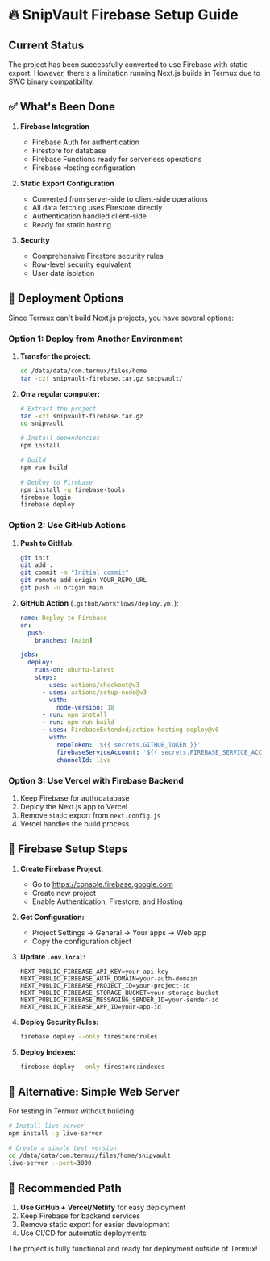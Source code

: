 # 🔥 SnipVault Firebase Setup Guide

## Current Status

The project has been successfully converted to use Firebase with static export. However, there's a limitation running Next.js builds in Termux due to SWC binary compatibility.

## ✅ What's Been Done

1. **Firebase Integration**
   - Firebase Auth for authentication
   - Firestore for database
   - Firebase Functions ready for serverless operations
   - Firebase Hosting configuration

2. **Static Export Configuration**
   - Converted from server-side to client-side operations
   - All data fetching uses Firestore directly
   - Authentication handled client-side
   - Ready for static hosting

3. **Security**
   - Comprehensive Firestore security rules
   - Row-level security equivalent
   - User data isolation

## 🚀 Deployment Options

Since Termux can't build Next.js projects, you have several options:

### Option 1: Deploy from Another Environment

1. **Transfer the project:**
   ```bash
   cd /data/data/com.termux/files/home
   tar -czf snipvault-firebase.tar.gz snipvault/
   ```

2. **On a regular computer:**
   ```bash
   # Extract the project
   tar -xzf snipvault-firebase.tar.gz
   cd snipvault
   
   # Install dependencies
   npm install
   
   # Build
   npm run build
   
   # Deploy to Firebase
   npm install -g firebase-tools
   firebase login
   firebase deploy
   ```

### Option 2: Use GitHub Actions

1. **Push to GitHub:**
   ```bash
   git init
   git add .
   git commit -m "Initial commit"
   git remote add origin YOUR_REPO_URL
   git push -u origin main
   ```

2. **GitHub Action** (`.github/workflows/deploy.yml`):
   ```yaml
   name: Deploy to Firebase
   on:
     push:
       branches: [main]
   
   jobs:
     deploy:
       runs-on: ubuntu-latest
       steps:
         - uses: actions/checkout@v3
         - uses: actions/setup-node@v3
           with:
             node-version: 18
         - run: npm install
         - run: npm run build
         - uses: FirebaseExtended/action-hosting-deploy@v0
           with:
             repoToken: '${{ secrets.GITHUB_TOKEN }}'
             firebaseServiceAccount: '${{ secrets.FIREBASE_SERVICE_ACCOUNT }}'
             channelId: live
   ```

### Option 3: Use Vercel with Firebase Backend

1. Keep Firebase for auth/database
2. Deploy the Next.js app to Vercel
3. Remove static export from `next.config.js`
4. Vercel handles the build process

## 🔧 Firebase Setup Steps

1. **Create Firebase Project:**
   - Go to https://console.firebase.google.com
   - Create new project
   - Enable Authentication, Firestore, and Hosting

2. **Get Configuration:**
   - Project Settings → General → Your apps → Web app
   - Copy the configuration object

3. **Update `.env.local`:**
   ```env
   NEXT_PUBLIC_FIREBASE_API_KEY=your-api-key
   NEXT_PUBLIC_FIREBASE_AUTH_DOMAIN=your-auth-domain
   NEXT_PUBLIC_FIREBASE_PROJECT_ID=your-project-id
   NEXT_PUBLIC_FIREBASE_STORAGE_BUCKET=your-storage-bucket
   NEXT_PUBLIC_FIREBASE_MESSAGING_SENDER_ID=your-sender-id
   NEXT_PUBLIC_FIREBASE_APP_ID=your-app-id
   ```

4. **Deploy Security Rules:**
   ```bash
   firebase deploy --only firestore:rules
   ```

5. **Deploy Indexes:**
   ```bash
   firebase deploy --only firestore:indexes
   ```

## 📱 Alternative: Simple Web Server

For testing in Termux without building:

```bash
# Install live-server
npm install -g live-server

# Create a simple test version
cd /data/data/com.termux/files/home/snipvault
live-server --port=3000
```

## 🎯 Recommended Path

1. **Use GitHub + Vercel/Netlify** for easy deployment
2. Keep Firebase for backend services
3. Remove static export for easier development
4. Use CI/CD for automatic deployments

The project is fully functional and ready for deployment outside of Termux!
